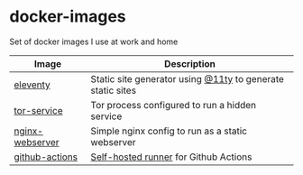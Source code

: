 # docker-images
Set of docker images I use at work and home

|Image|Description|
|-----|-----------|
|[eleventy](eleventy/)|Static site generator using [@11ty](https://www.11ty.dev/) to generate static sites|
|[tor-service](tor-service/)|Tor process configured to run a hidden service|
|[nginx-webserver](nginx-webserver)|Simple nginx config to run as a static webserver|
|[github-actions](github-actions)|[Self-hosted runner](https://docs.github.com/en/actions/hosting-your-own-runners/about-self-hosted-runners) for Github Actions|
